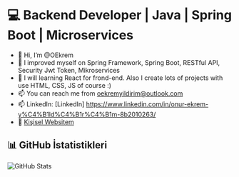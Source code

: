 
# 💻 Backend Developer | Java | Spring Boot | Microservices 
- 👋 Hi, I’m @OEkrem
- 👀 I improved myself on Spring Framework, Spring Boot, RESTful API, Security Jwt Token, Mikroservices
- 🌱 I will learning React for frond-end. Also I create lots of projects with use HTML, CSS, JS of course :)
- 📫 You can reach me from oekremyildirim@outlook.com
- 📫 LinkedIn: [LinkedIn] https://www.linkedin.com/in/onur-ekrem-y%C4%B1ld%C4%B1r%C4%B1m-8b2010263/
- 🔗 [Kişisel Websitem](https://adiniz.com)

## 📊 GitHub İstatistikleri
![GitHub Stats](https://github-readme-stats.vercel.app/api?username=OEkrem&show_icons=true&theme=radical)


<!---
OEkrem/OEkrem is a ✨ special ✨ repository because its `README.md` (this file) appears on your GitHub profile.
You can click the Preview link to take a look at your changes.
--->
